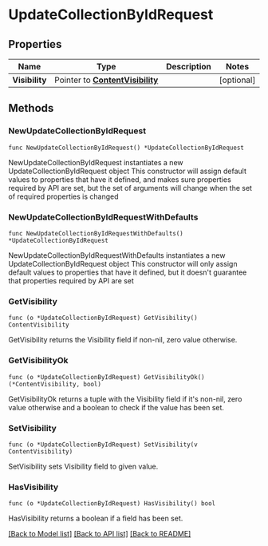 # UpdateCollectionByIdRequest

## Properties

Name | Type | Description | Notes
------------ | ------------- | ------------- | -------------
**Visibility** | Pointer to [**ContentVisibility**](ContentVisibility.md) |  | [optional] 

## Methods

### NewUpdateCollectionByIdRequest

`func NewUpdateCollectionByIdRequest() *UpdateCollectionByIdRequest`

NewUpdateCollectionByIdRequest instantiates a new UpdateCollectionByIdRequest object
This constructor will assign default values to properties that have it defined,
and makes sure properties required by API are set, but the set of arguments
will change when the set of required properties is changed

### NewUpdateCollectionByIdRequestWithDefaults

`func NewUpdateCollectionByIdRequestWithDefaults() *UpdateCollectionByIdRequest`

NewUpdateCollectionByIdRequestWithDefaults instantiates a new UpdateCollectionByIdRequest object
This constructor will only assign default values to properties that have it defined,
but it doesn't guarantee that properties required by API are set

### GetVisibility

`func (o *UpdateCollectionByIdRequest) GetVisibility() ContentVisibility`

GetVisibility returns the Visibility field if non-nil, zero value otherwise.

### GetVisibilityOk

`func (o *UpdateCollectionByIdRequest) GetVisibilityOk() (*ContentVisibility, bool)`

GetVisibilityOk returns a tuple with the Visibility field if it's non-nil, zero value otherwise
and a boolean to check if the value has been set.

### SetVisibility

`func (o *UpdateCollectionByIdRequest) SetVisibility(v ContentVisibility)`

SetVisibility sets Visibility field to given value.

### HasVisibility

`func (o *UpdateCollectionByIdRequest) HasVisibility() bool`

HasVisibility returns a boolean if a field has been set.


[[Back to Model list]](../README.md#documentation-for-models) [[Back to API list]](../README.md#documentation-for-api-endpoints) [[Back to README]](../README.md)


